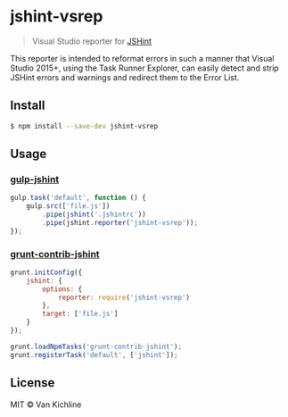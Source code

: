 # jshint-vsrep

> Visual Studio reporter for [JSHint](https://github.com/jshint/jshint)

This reporter is intended to reformat errors in such a manner that Visual Studio 2015+, using the Task Runner Explorer,
can easily detect and strip JSHint errors and warnings and redirect them to the Error List.

## Install

```sh
$ npm install --save-dev jshint-vsrep
```


## Usage

### [gulp-jshint](https://github.com/wearefractal/gulp-jshint)

```js
gulp.task('default', function () {
	gulp.src(['file.js'])
		.pipe(jshint('.jshintrc'))
		.pipe(jshint.reporter('jshint-vsrep'));
});
```

### [grunt-contrib-jshint](https://github.com/gruntjs/grunt-contrib-jshint)

```js
grunt.initConfig({
	jshint: {
		options: {
			reporter: require('jshint-vsrep')
		},
		target: ['file.js']
	}
});

grunt.loadNpmTasks('grunt-contrib-jshint');
grunt.registerTask('default', ['jshint']);
```


## License

MIT © Van Kichline



